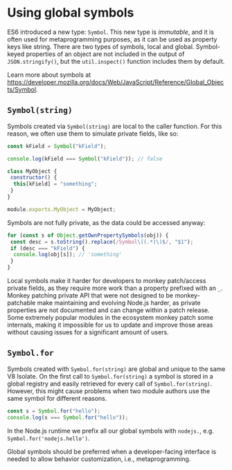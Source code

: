 # Using global symbols

ES6 introduced a new type: `Symbol`. This new type is _immutable_, and
it is often used for metaprogramming purposes, as it can be used as
property keys like string. There are two types of
symbols, local and global.
Symbol-keyed properties of an object are not included in the output of
`JSON.stringify()`, but the `util.inspect()` function includes them by
default.

Learn more about symbols at
<https://developer.mozilla.org/docs/Web/JavaScript/Reference/Global_Objects/Symbol>.

## `Symbol(string)`

Symbols created via `Symbol(string)` are local to the caller function.
For this reason, we often use them to simulate private fields, like so:

```js
const kField = Symbol("kField");

console.log(kField === Symbol("kField")); // false

class MyObject {
 constructor() {
  this[kField] = "something";
 }
}

module.exports.MyObject = MyObject;
```

Symbols are not fully private, as the data could be accessed anyway:

```js
for (const s of Object.getOwnPropertySymbols(obj)) {
 const desc = s.toString().replace(/Symbol\((.*)\)$/, "$1");
 if (desc === "kField") {
  console.log(obj[s]); // 'something'
 }
}
```

Local symbols make it harder for developers to monkey patch/access
private fields, as they require more work than a property prefixed
with an `_`. Monkey patching private API that were not designed to be
monkey-patchable make maintaining and evolving Node.js harder, as private
properties are not documented and can change within a patch release.
Some extremely popular modules in the ecosystem monkey patch some
internals, making it impossible for us to update and improve those
areas without causing issues for a significant amount of users.

## `Symbol.for`

Symbols created with `Symbol.for(string)` are global and unique to the
same V8 Isolate. On the first call to `Symbol.for(string)` a symbol is
stored in a global registry and easily retrieved for every call of
`Symbol.for(string)`. However, this might cause problems when two module
authors use the same symbol
for different reasons.

```js
const s = Symbol.for("hello");
console.log(s === Symbol.for("hello"));
```

In the Node.js runtime we prefix all our global symbols with `nodejs.`,
e.g. `Symbol.for('nodejs.hello')`.

Global symbols should be preferred when a developer-facing interface is
needed to allow behavior customization, i.e., metaprogramming.
